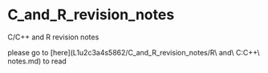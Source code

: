 # C_and_R_revision_notes
C/C++ and R revision notes

please go to [here](L1u2c3a4s5862/C_and_R_revision_notes/R\ and\ C:C++\ notes.md) to read
